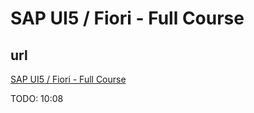 # SAP UI5 / Fiori - Full Course

## url

[SAP UI5 / Fiori - Full Course](https://www.youtube.com/watch?v=C9cK2Z2JDLg)

TODO: 10:08

